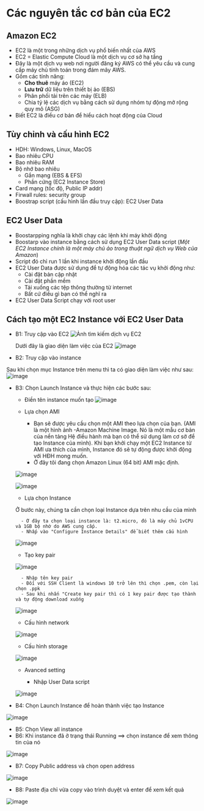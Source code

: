 # Các nguyên tắc cơ bản của EC2
## Amazon EC2
- EC2 là một trong những dịch vụ phổ biến nhất của AWS
- EC2 = Elastic Compute Cloud là một dịch vụ cơ sở hạ tầng
- Đây là một dịch vụ web nơi người đăng ký AWS có thể yêu cầu và cung cấp máy chủ tính toán trong đám mây AWS.
- Gồm các tính năng:
    - **Cho thuê** máy áo (EC2)
    - **Lưu trữ** dữ liệu trên thiết bị ảo (EBS)
    - Phân phối tải trên các máy (ELB)
    - Chia tỷ lệ các dịch vụ bằng cách sử dụng nhóm tự động mở rộng quy mô (ASG)
- Biết EC2 là điều cơ bản để hiểu cách hoạt động của Cloud
## Tùy chỉnh và cấu hình EC2
- HDH: Windows, Linux, MacOS
- Bao nhiêu CPU
- Bao nhiêu RAM
- Bộ nhớ bao nhiêu
    - Gắn mạng (EBS & EFS) 
    - Phần cứng (EC2 Instance Store)
- Card mạng (tốc độ, Public IP addr)
- Firwall rules: security group
- Boostrap script (cấu hình lần đầu truy cập): EC2 User Data
## EC2 User Data
- Boostarpping nghĩa là khởi chạy các lệnh khi máy khởi động
- Boostarp vào instance bằng cách sử dụng EC2 User Data script (_Một EC2 Instance chính là một máy chủ ảo trong thuật ngữ dịch vụ Web của Amazon_)
- Script đó chỉ run 1 lần khi instance khởi động lần đầu
- EC2 User Data được sử dụng để tự động hóa các tác vụ khởi động như:
    - Cài đặt bản cập nhật
    - Cài đặt phần mềm
    - Tải xuống các tệp thông thường từ internet
    - Bất cứ điều gì bạn có thể nghĩ ra
- EC2 User Data Script chạy với root user
## Cách tạo một EC2 Instance với EC2 User Data
- B1: Truy cập vào EC2
![Ảnh tìm kiếm dịch vụ EC2](https://user-images.githubusercontent.com/48356049/198322313-c2677bd4-f21e-4c77-8432-d35b908daa97.png)

    Dưới đây là giao diện làm việc của EC2
![image](https://user-images.githubusercontent.com/48356049/198322984-7427864d-9075-4e37-a14d-11d8062c3198.png)

- B2: Truy cập vào instance

Sau khi chọn mục Instance trên menu thì ta có giao diện làm việc như sau:
![image](https://user-images.githubusercontent.com/48356049/198323944-b5fc71a6-e651-4787-8b2c-01c5b5c9648e.png)

- B3: Chọn Launch Instance và thực hiện các bước sau:
    - Điền tên instance muốn tạo
    ![image](https://user-images.githubusercontent.com/48356049/198327185-19f4d62b-9c29-49b3-b7e2-14644be2b52d.png)

    - Lựa chọn AMI
        - Bạn sẽ được yêu cầu chọn một AMI theo lựa chọn của bạn. (AMI là một hình ảnh -Amazon Machine Image. Nó là một mẫu cơ bản của nền tảng Hệ điều hành mà bạn có thể sử dụng làm cơ sở để tạo Instance của mình). Khi bạn khởi chạy một EC2 Instance từ AMI ưa thích của mình, Instance đó sẽ tự động được khởi động với HĐH mong muốn. 
        - Ở đây tôi đang chọn Amazon Linux (64 bit) AMI mặc định.
    
    ![image](https://user-images.githubusercontent.com/48356049/198327546-ee3a939b-4058-4544-968c-5d0ec447bf47.png)
        
    ![image](https://user-images.githubusercontent.com/48356049/198327927-2221aba7-6e5a-44ff-bb71-d3432effc512.png)
    
    - Lựa chọn Instance
    
    Ở bước này, chúng ta cần chọn loại Instance dựa trên nhu cầu của mình

        - Ở đây ta chọn loại instance là: t2.micro, đó là máy chủ 1vCPU và 1GB bộ nhớ do AWS cung cấp.
        - Nhấp vào "Configure Instance Details" để biết thêm cấu hình
        
    ![image](https://user-images.githubusercontent.com/48356049/198329809-8f4e9d02-9467-4c11-b63b-4fa523c7e56c.png)
    
    - Tạo key pair
    
    ![image](https://user-images.githubusercontent.com/48356049/198332172-2a28cbb7-550a-4761-ab28-8894c928f391.png)
    
        - Nhập tên key pair
        - Đối với SSH Client là windows 10 trở lên thì chọn .pem, còn lại chọn .ppk
        - Sau khi nhấn "Create key pair thì có 1 key pair được tạo thành và tự động download xuống
    
    ![image](https://user-images.githubusercontent.com/48356049/198332268-6c4f25c7-cf82-495c-96e0-55b46c45b082.png)

    
    -  Cấu hình network
    
    ![image](https://user-images.githubusercontent.com/48356049/198330375-30314891-b989-48f3-afcf-487094a6b7f6.png)
    
    - Cấu hình storage
    
    ![image](https://user-images.githubusercontent.com/48356049/198331119-141b1deb-a174-41e9-a25b-f781d104544d.png)

    - Avanced setting
    
        - Nhập User Data script 
    
    ![image](https://user-images.githubusercontent.com/48356049/198331899-2b68f797-1544-48ee-ad40-96184dbdcad6.png)

- B4: Chọn Launch Instance để hoàn thành việc tạo Instance

![image](https://user-images.githubusercontent.com/48356049/198333239-773deefc-60a9-43c1-bb89-b90a6d3e7528.png)

- B5: Chọn View all instance
- B6: Khi instance đã ở trạng thái Running ==> chọn instance để xem thông tin của nó

![image](https://user-images.githubusercontent.com/48356049/198334008-b3ff0d70-659c-42e4-8c43-419d47d7a374.png)

- B7: Copy Public address và chọn open address

![image](https://user-images.githubusercontent.com/48356049/198334248-899dbc49-e607-493d-b041-c3a249be77f3.png)

- B8: Paste địa chỉ vừa copy vào trình duyệt và enter để xem kết quả

![image](https://user-images.githubusercontent.com/48356049/198334661-ba24ffe4-39fb-4cc3-92a4-a4dabe034661.png)









